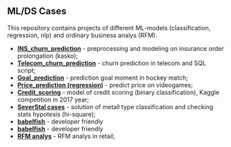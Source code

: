 ## ML/DS Cases
This repository contains projects of different ML-models (classification, regression, nlp) and ordinary business analys (RFM).
- __[INS_churn_prediction](https://github.com/maksmakar/ML-DS-problem-solving/blob/master/Prolongation_insurance_order.ipynb)__ -  preprocessing and modeling on insurance order prolongation (kasko);
- __[Telecom_churn_prediction](https://github.com/maksmakar/ML-DS-problem-solving/tree/master/Telecom%20(churn%20prediction))__ - сhurn prediction in telecom and SQL script;
- __[Goal_prediction](https://github.com/maksmakar/ML-DS-problem-solving/blob/master/prediction_goal_moment.ipynb)__ - prediction goal moment in hockey match;
- __[Price_prediction (regression)](https://github.com/maksmakar/ML-DS-problem-solving/blob/master/prediction_goal_moment.ipynb)__ - predict price on videogames;
- __[Credit_scoring](https://github.com/maksmakar/ML-DS-problem-solving/blob/master/OTP_bank_credit_scoring.ipynb)__ - model of credit scoring (binary classification), Kaggle competition in 2017 year;
- __[SeverStal cases](https://github.com/maksmakar/ML-DS-problem-solving/tree/master/Severstal%20Cases)__ - solution of metall type classification and checking stats hypotesis (hi-square);
- __[babelfish](https://github.com/nodeca/babelfish/)__ - developer friendly
- __[babelfish](https://github.com/nodeca/babelfish/)__ - developer friendly
- __[RFM analys](https://github.com/maksmakar/ML-DS-problem-solving/tree/master/RFM%20analysis)__ - RFM analys in retail;
